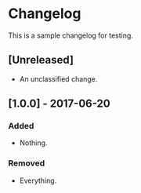 # Changelog
This is a sample changelog for testing.

## [Unreleased]
- An unclassified change.

## [1.0.0] - 2017-06-20
### Added
- Nothing.

### Removed
- Everything.
